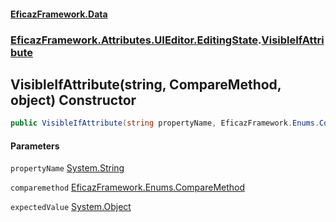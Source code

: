 #### [EficazFramework.Data](EficazFrameworkData.md 'EficazFramework Data')
### [EficazFramework.Attributes.UIEditor.EditingState](EficazFrameworkData.md#EficazFramework.Attributes.UIEditor.EditingState 'EficazFramework.Attributes.UIEditor.EditingState').[VisibleIfAttribute](EficazFramework.Attributes.UIEditor.EditingState/VisibleIfAttribute.md 'EficazFramework.Attributes.UIEditor.EditingState.VisibleIfAttribute')

## VisibleIfAttribute(string, CompareMethod, object) Constructor

```csharp
public VisibleIfAttribute(string propertyName, EficazFramework.Enums.CompareMethod comparemethod, object expectedValue=null);
```
#### Parameters

<a name='EficazFramework.Attributes.UIEditor.EditingState.VisibleIfAttribute.VisibleIfAttribute(string,EficazFramework.Enums.CompareMethod,object).propertyName'></a>

`propertyName` [System.String](https://docs.microsoft.com/en-us/dotnet/api/System.String 'System.String')

<a name='EficazFramework.Attributes.UIEditor.EditingState.VisibleIfAttribute.VisibleIfAttribute(string,EficazFramework.Enums.CompareMethod,object).comparemethod'></a>

`comparemethod` [EficazFramework.Enums.CompareMethod](https://docs.microsoft.com/en-us/dotnet/api/EficazFramework.Enums.CompareMethod 'EficazFramework.Enums.CompareMethod')

<a name='EficazFramework.Attributes.UIEditor.EditingState.VisibleIfAttribute.VisibleIfAttribute(string,EficazFramework.Enums.CompareMethod,object).expectedValue'></a>

`expectedValue` [System.Object](https://docs.microsoft.com/en-us/dotnet/api/System.Object 'System.Object')